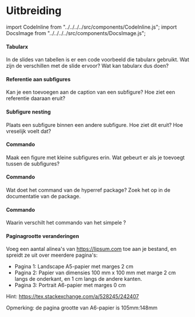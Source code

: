 # Uitbreiding

import CodeInline from "../../../../src/components/CodeInline.js";
import DocsImage from "../../../../src/components/DocsImage.js";

#### Tabularx

In de slides van tabellen is er een code voorbeeld die tabularx gebruikt. Wat zijn de verschillen
met de slide ervoor? Wat kan tabularx dus doen?

#### Referentie aan subfigures

Kan je een <CodeInline code="\label{...}"/> toevoegen aan de caption van een subfigure?
Hoe ziet een referentie daaraan eruit?

#### Subfigure nesting

Plaats een subfigure binnen een andere subfigure. Hoe ziet dit eruit?
Hoe vreselijk voelt dat?

#### Commando <CodeInline code="\hfill"/>

Maak een figure met kleine subfigures erin. Wat gebeurt er als
je <CodeInline code="\hfill"/> toevoegt tussen de subfigures?

#### Commando <CodeInline code="\texorpdfstring"/>

Wat doet het command <CodeInline code="\texorpdfstring{...}{...}"/> van de hyperref package?
Zoek het op in de documentatie van de package.

#### Commando <CodeInline code="\pageref" />

Waarin verschilt het commando <CodeInline code="\pageref" /> van het simpele <CodeInline code="\ref" />?

#### Paginagrootte veranderingen

Voeg een aantal alinea's van https://lipsum.com toe aan je bestand, en spreidt
ze uit over meerdere pagina's:

- Pagina 1: Landscape A5-papier met marges 2 cm
- Pagina 2: Papier van dimensies 100 mm x 100 mm
            met marge 2 cm langs de onderkant, en 1 cm langs de andere kanten.
- Pagina 3: Portrait A6-papier met marges 0 cm

Hint: https://tex.stackexchange.com/a/528245/242407

Opmerking: de pagina grootte van A6-papier is 105mm:148mm
